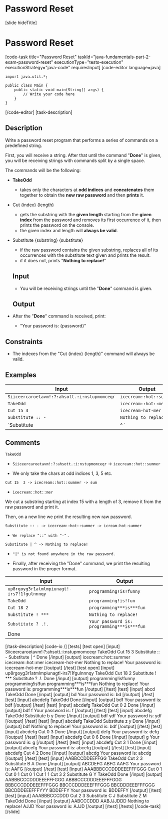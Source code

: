# Password Reset

[slide hideTitle]
# Password Reset
[code-task title="Password Reset" taskId="java-fundamentals-part-2-exam-password-reset" executionType="tests-execution" executionStrategy="java-code" requiresInput]
[code-editor language=java]
```
import java.util.*;

public class Main {
    public static void main(String[] args) {
        // Write your code here
    }
}
```
[/code-editor]
[task-description]
## Description

Write a password reset program that performs a series of commands on a predefined string. 

First, you will receive a string. After that until the command "**Done**" is given, you will be receiving strings with commands split by a single space. 

The commands will be the following:

- **TakeOdd**
  * takes only the characters at **odd indices** and **concatenates** them together to
obtain the **new raw password** and then **prints** it.
- Cut \{index\} \{length\}
  * gets the substring with the **given length** starting from the **given index** from the password and removes its first occurrence of it, then prints the password on the console.
  * the given index and length will **always be valid**.
- Substitute \{substring\} \{substitute\}
  * if the raw password contains the given substring, replaces all of its 
occurrences with the substitute text given and prints the result.
  * if it does not, prints "**Nothing to replace!**"


  ## Input

  - You will be receiving strings until the "**Done**" command is given.

  ## Output

- After the "**Done**" command is received, print:
  * "Your password is: \{password\}"

## Constraints

- The indexes from the "Cut \{index\} \{length\}" command will always be valid.


## Examples

| **Input** | **Output** |
| --- | --- |
| `Siiceercaroetavm!:?:ahsott.:i:nstupmomceqr` | `icecream::hot::summer` |
| `TakeOdd` | `icecream::hot::mer` |
| `Cut 15 3` | `icecream-hot-mer` |
| `Substitute :: -` | `Nothing to replace!` |
| `Substitute | ^ `| `Your password is: icecream-hot-mer` |

## Comments

`TakeOdd` 

- `Siiceercaroetavm!:?:ahsott.:i:nstupmomceqr` -> `icecream::hot::summer`


- We only take the chars at odd indices 1, 3, 5 etc.

`Cut 15  3 -> icecream::hot::summer -> sum`

- `icecream::hot::mer`

We cut a substring starting at index 15 with a length of 3, remove it from the raw password and print it. 

Then, on a new line we print the resulting new raw password.

`Substitute :: - -> icecream::hot::summer -> icream-hot-summer`

- `We replace "::" with "-"` .

`Substitute | ^ -> Nothing to replace!` 

- `"|" is not found anywhere in the raw password.`

- Finally, after receiving the "Done" command, we print the resulting password in the proper format.

| **Input** | **Output** |
| --- | --- |
| `up8rgoyg3r1atmlmpiunagt!-irs7!1fgulnnnqy` | `programming!is!funny` |
| `TakeOdd` | `programming!is!fun` |
| `Cut 18 2` | `programming***is***fun` |
| `Substitute ! ***` | `Nothing to replace!` |
| `Substitute ? .!.` | `Your password is: programming***is***fun` |
| Done | | 


[/task-description]
[code-io /]
[tests]
[test open]
[input]
Siiceercaroetavm!:?:ahsott.:i:nstupmomceqr 
TakeOdd
Cut 15 3
Substitute :: -
Substitute \| ^
Done
[/input]
[output]
icecream::hot::summer
icecream::hot::mer
icecream-hot-mer
Nothing to replace!
Your password is: icecream-hot-mer
[/output]
[/test]
[test open]
[input]
up8rgoyg3r1atmlmpiunagt!-irs7!1fgulnnnqy
TakeOdd
Cut 18 2
Substitute ! \*\*\*
Substitute ? .!.
Done
[/input]
[output]
programming!is!funny
programming!is!fun
programming\*\*\*is\*\*\*fun
Nothing to replace!
Your password is: programming\*\*\*is\*\*\*fun
[/output]
[/test]
[test]
[input]
abcd
TakeOdd
Done
[/input]
[output]
bd
Your password is: bd
[/output]
[/test]
[test]
[input]
abcdefg
TakeOdd
Done
[/input]
[output]
bdf
Your password is: bdf
[/output]
[/test]
[test]
[input]
abcdefg
TakeOdd
Cut 0 2
Done
[/input]
[output]
bdf
f
Your password is: f
[/output]
[/test]
[test]
[input]
abcdefg
TakeOdd
Substitute b y
Done
[/input]
[output]
bdf
ydf
Your password is: ydf
[/output]
[/test]
[test]
[input]
abcdefg
TakeOdd
Substitute z y
Done
[/input]
[output]
bdf
Nothing to replace!
Your password is: bdf
[/output]
[/test]
[test]
[input]
abcdefg
Cut 0 3
Done
[/input]
[output]
defg
Your password is: defg
[/output]
[/test]
[test]
[input]
abcdefg
Cut 0 6
Done
[/input]
[output]
g
Your password is: g
[/output]
[/test]
[test]
[input]
abcdefg
Cut 3 1
Done
[/input]
[output]
abcefg
Your password is: abcefg
[/output]
[/test]
[test]
[input]
abcdefg
Cut 4 2
Done
[/input]
[output]
abcdg
Your password is: abcdg
[/output]
[/test]
[test]
[input]
AABBCCDDEEFFGG
TakeOdd
Cut 2 3
Substitute B A
Done
[/input]
[output]
ABCDEFG
ABFG
AAFG
Your password is: AAFG
[/output]
[/test]
[test]
[input]
AAABBBCCCDDDEEEFFFGGG
Cut 0 1
Cut 0 1
Cut 0 1
Cut 1 1
Cut 3 2
Substitute G Y
TakeOdd
Done
[/input]
[output]
AABBBCCCDDDEEEFFFGGG
ABBBCCCDDDEEEFFFGGG
BBBCCCDDDEEEFFFGGG
BBCCCDDDEEEFFFGGG
BBCDDDEEEFFFGGG
BBCDDDEEEFFFYYY
BDDEFFY
Your password is: BDDEFFY
[/output]
[/test]
[test]
[input]
AAABBBCCCDDD
Cut 2 3
Substitute C J
Substitute Z M
TakeOdd
Done
[/input]
[output]
AABCCCDDD
AABJJJDDD
Nothing to replace!
AJJD
Your password is: AJJD
[/output]
[/test]
[/tests]
[/code-task]
[/slide]
